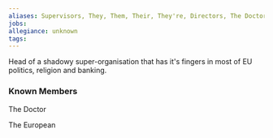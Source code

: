 ```yaml
---
aliases: Supervisors, They, Them, Their, They're, Directors, The Doctor, The European
jobs:
allegiance: unknown
tags: 
---
```


Head of a shadowy super-organisation that has it's fingers in most of EU politics, religion and banking. 

### Known Members

The Doctor

The European